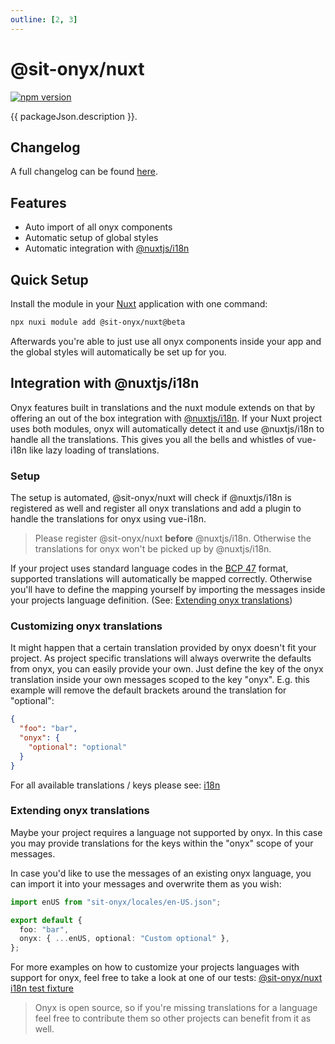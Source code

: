 ```yaml
---
outline: [2, 3]
---
```


<script lang="ts" setup>
import packageJson from "../../../../../packages/nuxt/package.json";
</script>

# @sit-onyx/nuxt

<div class="hide-external-link">

[![npm version](https://badge.fury.io/js/@sit-onyx%2Fnuxt.svg)](https://www.npmjs.com/package/@sit-onyx/nuxt)

</div>

{{ packageJson.description }}.

## Changelog

A full changelog can be found [here](/development/packages/changelogs/nuxt).

## Features

- Auto import of all onyx components
- Automatic setup of global styles
- Automatic integration with [@nuxtjs/i18n](https://i18n.nuxtjs.org/)

## Quick Setup

Install the module in your [Nuxt](https://nuxt.com) application with one command:

```sh
npx nuxi module add @sit-onyx/nuxt@beta
```

Afterwards you're able to just use all onyx components inside your app and the global styles will automatically be set up for you.

## Integration with @nuxtjs/i18n

Onyx features built in translations and the nuxt module extends on that by offering an out of the box integration with [@nuxtjs/i18n](https://i18n.nuxtjs.org/).
If your Nuxt project uses both modules, onyx will automatically detect it and use @nuxtjs/i18n to handle all the translations. This gives you all the bells and whistles of vue-i18n like lazy loading of translations.

### Setup

The setup is automated, @sit-onyx/nuxt will check if @nuxtjs/i18n is registered as well and register all onyx translations and add a plugin to handle the translations for onyx using vue-i18n.

> Please register @sit-onyx/nuxt **before** @nuxtjs/i18n. Otherwise the translations for onyx won't be picked up by @nuxtjs/i18n.

If your project uses standard language codes in the [BCP 47](https://www.rfc-editor.org/info/bcp47) format, supported translations will automatically be mapped correctly. Otherwise you'll have to define the mapping yourself by importing the messages inside your projects language definition. (See: [Extending onyx translations](#extending-onyx-translations))

### Customizing onyx translations

It might happen that a certain translation provided by onyx doesn't fit your project. As project specific translations will always overwrite the defaults from onyx, you can easily provide your own. Just define the key of the onyx translation inside your own messages scoped to the key "onyx". E.g. this example will remove the default brackets around the translation for "optional":

```json en-US.json
{
  "foo": "bar",
  "onyx": {
    "optional": "optional"
  }
}
```

For all available translations / keys please see: [i18n](/development/i18n#build-in-languages)

### Extending onyx translations

Maybe your project requires a language not supported by onyx. In this case you may provide translations for the keys within the "onyx" scope of your messages.

In case you'd like to use the messages of an existing onyx language, you can import it into your messages and overwrite them as you wish:

```ts customLang.ts
import enUS from "sit-onyx/locales/en-US.json";

export default {
  foo: "bar",
  onyx: { ...enUS, optional: "Custom optional" },
};
```

For more examples on how to customize your projects languages with support for onyx, feel free to take a look at one of our tests: [@sit-onyx/nuxt i18n test fixture](https://github.com/SchwarzIT/onyx/blob/nuxt-i18n/packages/nuxt/test/fixtures/i18n/nuxt.config.ts)

> Onyx is open source, so if you're missing translations for a language feel free to contribute them so other projects can benefit from it as well.
